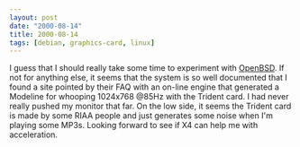 ```yaml
---
layout: post
date: "2000-08-14"
title: 2000-08-14
tags: [debian, graphics-card, linux]
---
```

I guess that I should really take some time to experiment with
[OpenBSD](http://www.openbsd.org). If not for anything else, it
seems that the system is so well documented that I found a site
pointed by their FAQ with an on-line engine that generated a
Modeline for whooping 1024x768 @85Hz with the Trident card. I had
never really pushed my monitor that far. On the low side, it seems
the Trident card is made by some RIAA people and just generates
some noise when I'm playing some MP3s. Looking forward to see if X4
can help me with acceleration.
